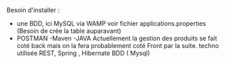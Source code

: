 Besoin d'installer : 
- une BDD, ici MySQL via WAMP voir fichier applications.properties (Besoin de crée la table auparavant)
- POSTMAN
-Maven
-JAVA
Actuellement la gestion des produits se fait coté back mais on la fera probablement coté Front par la suite. 
techno utilisée REST, Spring , Hibernate BDD ( Mysql) 
